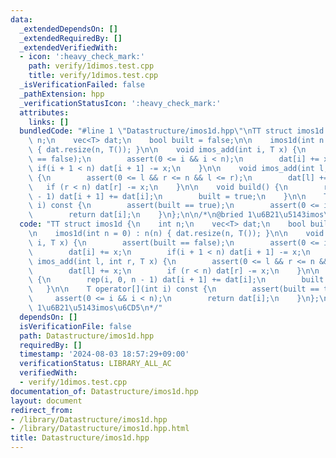 ```yaml
---
data:
  _extendedDependsOn: []
  _extendedRequiredBy: []
  _extendedVerifiedWith:
  - icon: ':heavy_check_mark:'
    path: verify/1dimos.test.cpp
    title: verify/1dimos.test.cpp
  _isVerificationFailed: false
  _pathExtension: hpp
  _verificationStatusIcon: ':heavy_check_mark:'
  attributes:
    links: []
  bundledCode: "#line 1 \"Datastructure/imos1d.hpp\"\nTT struct imos1d {\n    int\
    \ n;\n    vec<T> dat;\n    bool built = false;\n\n    imos1d(int n = 0) : n(n)\
    \ { dat.resize(n, T()); }\n\n    void imos_add(int i, T x) {\n        assert(built\
    \ == false);\n        assert(0 <= i && i < n);\n        dat[i] += x;\n       \
    \ if(i + 1 < n) dat[i + 1] -= x;\n    }\n\n    void imos_add(int l, int r, T x)\
    \ {\n        assert(0 <= l && r <= n && l <= r);\n        dat[l] += x;\n     \
    \   if (r < n) dat[r] -= x;\n    }\n\n    void build() {\n        rep(i, 0, n\
    \ - 1) dat[i + 1] += dat[i];\n        built = true;\n    }\n\n    T operator[](int\
    \ i) const {\n        assert(built == true);\n        assert(0 <= i && i < n);\n\
    \        return dat[i];\n    }\n};\n\n/*\n@bried 1\u6B21\u5143imos\u6CD5\n*/\n"
  code: "TT struct imos1d {\n    int n;\n    vec<T> dat;\n    bool built = false;\n\
    \n    imos1d(int n = 0) : n(n) { dat.resize(n, T()); }\n\n    void imos_add(int\
    \ i, T x) {\n        assert(built == false);\n        assert(0 <= i && i < n);\n\
    \        dat[i] += x;\n        if(i + 1 < n) dat[i + 1] -= x;\n    }\n\n    void\
    \ imos_add(int l, int r, T x) {\n        assert(0 <= l && r <= n && l <= r);\n\
    \        dat[l] += x;\n        if (r < n) dat[r] -= x;\n    }\n\n    void build()\
    \ {\n        rep(i, 0, n - 1) dat[i + 1] += dat[i];\n        built = true;\n \
    \   }\n\n    T operator[](int i) const {\n        assert(built == true);\n   \
    \     assert(0 <= i && i < n);\n        return dat[i];\n    }\n};\n\n/*\n@bried\
    \ 1\u6B21\u5143imos\u6CD5\n*/"
  dependsOn: []
  isVerificationFile: false
  path: Datastructure/imos1d.hpp
  requiredBy: []
  timestamp: '2024-08-03 18:57:29+09:00'
  verificationStatus: LIBRARY_ALL_AC
  verifiedWith:
  - verify/1dimos.test.cpp
documentation_of: Datastructure/imos1d.hpp
layout: document
redirect_from:
- /library/Datastructure/imos1d.hpp
- /library/Datastructure/imos1d.hpp.html
title: Datastructure/imos1d.hpp
---
```

